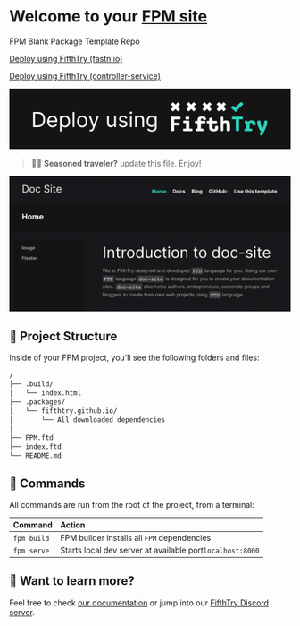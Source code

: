 # Welcome to your [FPM site](https://fpm.dev/)

FPM Blank Package Template Repo

[Deploy using FifthTry (fastn.io)](https://fastn.io/deploy/?git-repo=<user_name>/<repo_name>)

[Deploy using FifthTry (controller-service)](https://fifthtry.com/hosting/deploy/?git-repo=<user_name>/<repo_name>)

[![Deploy using FifthTry (local)](fifthtry-button.svg)](https://127.0.0.1:8000/deploy/?git-repo=<user_name>/<repo_name>)

> 🧑‍🚀 **Seasoned traveler?** update this file. Enjoy!

![doc-site](doc-site-example.png)


## 🚀 Project Structure

Inside of your FPM project, you'll see the following folders and files:

```
/
├── .build/
│   └── index.html
├── .packages/
│   └── fifthtry.github.io/
│   	└── All downloaded dependencies
│   	
├── FPM.ftd
├── index.ftd
└── README.md
```

## 🧞 Commands

All commands are run from the root of the project, from a terminal:

| Command                | Action                                             |
| :--------------------- | :------------------------------------------------- |
| `fpm build`            | FPM builder installs all `FPM` dependencies        |
| `fpm serve`            | Starts local dev server at available port`localhost:8000`          |



## 👀 Want to learn more?

Feel free to check [our documentation](https://fpm.dev/) or jump into our [FifthTry Discord server](https://discord.gg/bucrdvptYd).
